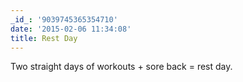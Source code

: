 ```yaml
---
_id_: '9039745365354710'
date: '2015-02-06 11:34:08'
title: Rest Day
---
```


Two straight days of workouts + sore back = rest day.
